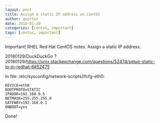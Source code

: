 ```yaml
---
layout: post
title: Assign a static IP address on CentOS
author: quorten
date: 2018-01-29
categories: [centos, important]
tags: [centos, important]
---
```


Important!  RHEL Red Hat CentOS notes.  Assign a static IP address.

20180129/DuckDuckGo ?  
20180129/https://unix.stackexchange.com/questions/52474/setup-static-ip-in-redhat-6#52475

In file:
/etc/sysconfig/network-scripts/ifcfg-eth0:

    DEVICE=eth0
    BOOTPROTO=STATIC
    IPADDR=192.168.0.5
    NETMASK=255.255.255.0
    GATEWAY=192.168.0.1
    ONBOOT=yes

Done!
